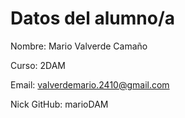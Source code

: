 # Datos del alumno/a

Nombre: Mario Valverde Camaño

Curso:  2DAM

Email: valverdemario.2410@gmail.com

Nick GitHub: marioDAM

